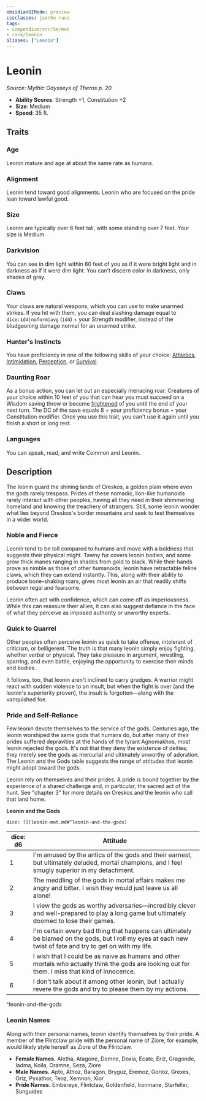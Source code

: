```yaml
---
obsidianUIMode: preview
cssclasses: json5e-race
tags:
- compendium/src/5e/mot
- race/leonin
aliases: ["Leonin"]
---
```

# Leonin
*Source: Mythic Odysseys of Theros p. 20*  

- **Ability Scores**: Strength +1, Constitution +2
- **Size**: Medium
- **Speed**: 35 ft.

## Traits

### Age

Leonin mature and age at about the same rate as humans.

### Alignment

Leonin tend toward good alignments. Leonin who are focused on the pride lean toward lawful good.

### Size

Leonin are typically over 6 feet tall, with some standing over 7 feet. Your size is Medium.

### Darkvision

You can see in dim light within 60 feet of you as if it were bright light and in darkness as if it were dim light. You can't discern color in darkness, only shades of gray.

### Claws

Your claws are natural weapons, which you can use to make unarmed strikes. If you hit with them, you can deal slashing damage equal to `dice:1d4|noform|avg` (`1d4`) + your Strength modifier, instead of the bludgeoning damage normal for an unarmed strike.

### Hunter's Instincts

You have proficiency in one of the following skills of your choice: [Athletics](2-Mechanics/CLI/rules/skills.md#Athletics), [Intimidation](2-Mechanics/CLI/rules/skills.md#Intimidation), [Perception](2-Mechanics/CLI/rules/skills.md#Perception), or [Survival](2-Mechanics/CLI/rules/skills.md#Survival).

### Daunting Roar

As a bonus action, you can let out an especially menacing roar. Creatures of your choice within 10 feet of you that can hear you must succeed on a Wisdom saving throw or become [frightened](2-Mechanics/CLI/rules/conditions.md#Frightened) of you until the end of your next turn. The DC of the save equals 8 + your proficiency bonus + your Constitution modifier. Once you use this trait, you can't use it again until you finish a short or long rest.

### Languages

You can speak, read, and write Common and Leonin.

## Description

The leonin guard the shining lands of Oreskos, a golden plain where even the gods rarely trespass. Prides of these nomadic, lion-like humanoids rarely interact with other peoples, having all they need in their shimmering homeland and knowing the treachery of strangers. Still, some leonin wonder what lies beyond Oreskos's border mountains and seek to test themselves in a wider world.

### Noble and Fierce

Leonin tend to be tall compared to humans and move with a boldness that suggests their physical might. Tawny fur covers leonin bodies, and some grow thick manes ranging in shades from gold to black. While their hands prove as nimble as those of other humanoids, leonin have retractable feline claws, which they can extend instantly. This, along with their ability to produce bone-shaking roars, gives most leonin an air that readily shifts between regal and fearsome.

Leonin often act with confidence, which can come off as imperiousness. While this can reassure their allies, it can also suggest defiance in the face of what they perceive as imposed authority or unworthy experts.

### Quick to Quarrel

Other peoples often perceive leonin as quick to take offense, intolerant of criticism, or belligerent. The truth is that many leonin simply enjoy fighting, whether verbal or physical. They take pleasure in argument, wrestling, sparring, and even battle, enjoying the opportunity to exercise their minds and bodies.

It follows, too, that leonin aren't inclined to carry grudges. A warrior might react with sudden violence to an insult, but when the fight is over (and the leonin's superiority proven), the insult is forgotten—along with the vanquished foe.

### Pride and Self-Reliance

Few leonin devote themselves to the service of the gods. Centuries ago, the leonin worshiped the same gods that humans do, but after many of their prides suffered depravities at the hands of the tyrant Agnomakhos, most leonin rejected the gods. It's not that they deny the existence of deities; they merely see the gods as mercurial and ultimately unworthy of adoration. The Leonin and the Gods table suggests the range of attitudes that leonin might adopt toward the gods.

Leonin rely on themselves and their prides. A pride is bound together by the experience of a shared challenge and, in particular, the sacred act of the hunt. See "chapter 3" for more details on Oreskos and the leonin who call that land home.

**Leonin and the Gods**

`dice: [](leonin-mot.md#^leonin-and-the-gods)`

| dice: d6 | Attitude |
|----------|----------|
| 1 | I'm amused by the antics of the gods and their earnest, but ultimately deluded, mortal champions, and I feel smugly superior in my detachment. |
| 2 | The meddling of the gods in mortal affairs makes me angry and bitter. I wish they would just leave us all alone! |
| 3 | I view the gods as worthy adversaries—incredibly clever and well-prepared to play a long game but ultimately doomed to lose their games. |
| 4 | I'm certain every bad thing that happens can ultimately be blamed on the gods, but I roll my eyes at each new twist of fate and try to get on with my life. |
| 5 | I wish that I could be as naive as humans and other mortals who actually think the gods are looking out for them. I miss that kind of innocence. |
| 6 | I don't talk about it among other leonin, but I actually revere the gods and try to please them by my actions. |
^leonin-and-the-gods

### Leonin Names

Along with their personal names, leonin identify themselves by their pride. A member of the Flintclaw pride with the personal name of Ziore, for example, would likely style herself as Ziore of the Flintclaw.

- **Female Names.** Aletha, Atagone, Demne, Doxia, Ecate, Eriz, Gragonde, Iadma, Koila, Oramne, Seza, Ziore  
- **Male Names.** Apto, Athoz, Baragon, Bryguz, Eremoz, Gorioz, Grexes, Oriz, Pyxathor, Teoz, Xemnon, Xior  
- **Pride Names.** Embereye, Flintclaw, Goldenfield, Ironmane, Starfeller, Sunguides